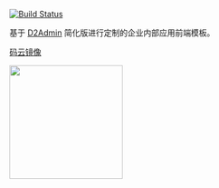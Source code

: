[![Build Status](https://travis-ci.org/han-feng/d2-admin-start-kit.svg?branch=master)](https://travis-ci.org/han-feng/d2-admin-start-kit)

基于 [D2Admin](https://github.com/d2-projects/d2-admin) 简化版进行定制的企业内部应用前端模板。

[码云镜像](https://gitee.com/han_feng/cvicse-admin-start-kit)

<a href="https://github.com/d2-projects/d2-admin" target="_blank"><img src="https://raw.githubusercontent.com/FairyEver/d2-admin/master/doc/image/d2-admin@2x.png" width="200"></a>
